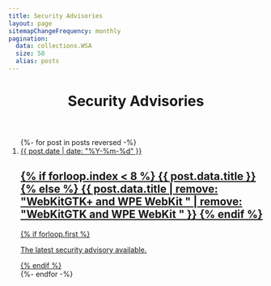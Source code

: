```yaml
---
title: Security Advisories
layout: page
sitemapChangeFrequency: monthly
pagination:
  data: collections.WSA
  size: 50
  alias: posts
---
```

<style>
main section ol {
	display: grid;
	grid-template-columns: repeat(2,1fr);
	gap: 1.25em 1.5em;
	padding: 0;
	list-style: none;
}
@media (min-width: 640px) {
	main section ol {
		grid-template-columns: repeat(4,1fr);
	}
}
main section ol a[href] {
	display: block;
	padding: 1em;
	border: 1px solid;
	border-radius: 0.5em;
	text-decoration: none;
	box-shadow: 0.25em 0.25em 0.5em #0004;
}
main section ol time {
	display: block;
	margin-block: 0.25em;
	text-deocration: none;
	color: initial;
}
main section ol h2 {
	font-size: 1.33em;
	margin: 0 0 0.25em;
	text-decoration: underline;
	text-decoration-thickness: 1px;
	text-underline-offset: 0.2em;
}

main section ol > li:first-child {
	grid-column: 1 / -1;
	padding-block: 1.5em;
	font-weight: 700;
	font-size: 1.15em;
}
main section ol > li:first-child a[href] {
	border-width: 2px;
	box-shadow: 0.33em 0.33em 0.5em #0006;
	background: hsl(205deg, 85.7%, 97%);
}
main section ol > li:nth-child(n + 2):nth-child(-n + 7) {
	grid-column: span 2;
}
main section ol > li:nth-child(n + 8):nth-child(-n + 11) {
	padding-top: 2em;
}
main section ol > li:nth-child(n + 8) {
	font-size: smaller;
}
main section ol > li:nth-child(n + 8) a[href] {
	border-color: silver;
	box-shadow: 0.25em 0.25em 0.5em #0002;
}
main section ol > li:nth-child(n + 8) h2 {
	font-weight: 400;
}
main section ol a[href]:is(:hover, :focus) {
	background: hsl(205deg, 85.7%, 92%);
}
main section ol > li:first-child a[href]:is(:hover, :focus) {
	background: hsl(205deg, 85.7%, 85%);
}



</style>

<header class="page">

# Security Advisories

</header>

<section>
<ol reversed>
{%- for post in posts reversed -%}
<li {% if forloop.first %}class="first"{% endif %}>
<a href="{{ post.url }}">
<time>{{ post.date | date: "%Y-%m-%d" }}</time>
<h2>{% if forloop.index < 8 %}
{{ post.data.title }}
{% else %}
{{ post.data.title | remove: "WebKitGTK+ and WPE WebKit " | remove: "WebKitGTK and WPE WebKit " }}
{% endif %}</h2>
{% if forloop.first %}<p>The latest security advisory available.</p>{% endif %}
</a>
</li>
{%- endfor -%}
</ol>
</section>
